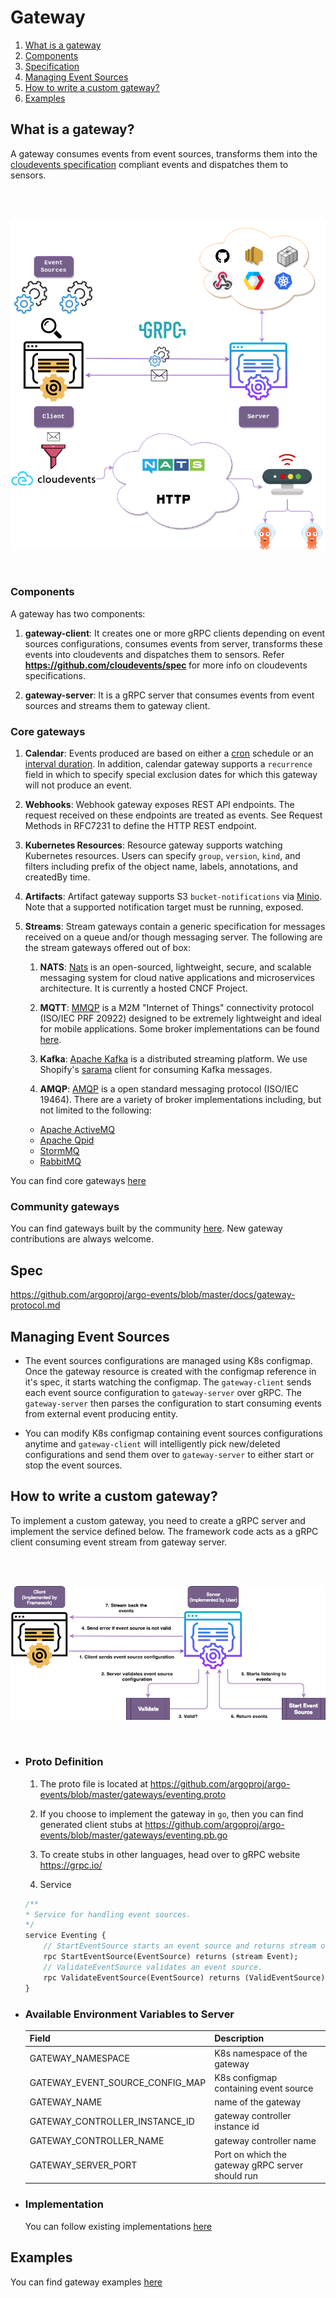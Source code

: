 # Gateway

1. [What is a gateway](#what-is-a-gateway)
2. [Components](#components)
2. [Specification](#specification)
4. [Managing Event Sources](#managing-event-sources)
5. [How to write a custom gateway?](#how-to-write-a-custom-gateway)
6. [Examples](#examples)

## What is a gateway?
A gateway consumes events from event sources, transforms them into the [cloudevents specification](https://github.com/cloudevents/spec) compliant events and dispatches them to sensors.

<br/>
</br>

<p align="center">
  <img src="https://github.com/argoproj/argo-events/blob/update-docs/docs/gateways.png?raw=true" alt="Gateway"/>
</p>

<br/>

### Components
A gateway has two components:

 1. <b>gateway-client</b>: It creates one or more gRPC clients depending on event sources configurations, consumes events from server, transforms these events into cloudevents and dispatches them to sensors.
     Refer <b>https://github.com/cloudevents/spec </b> for more info on cloudevents specifications.
     
 2. <b>gateway-server</b>: It is a gRPC server that consumes events from event sources and streams them to gateway client.
 
### Core gateways

 1. **Calendar**:
    Events produced are based on either a [cron](https://crontab.guru/) schedule or an [interval duration](https://golang.org/pkg/time/#ParseDuration). In addition, calendar gateway supports a `recurrence` field in which to specify special exclusion dates for which this gateway will not produce an event.

 2. **Webhooks**:
    Webhook gateway exposes REST API endpoints. The request received on these endpoints are treated as events. See Request Methods in RFC7231 to define the HTTP REST endpoint.

 3. **Kubernetes Resources**:
    Resource gateway supports watching Kubernetes resources. Users can specify `group`, `version`, `kind`, and filters including prefix of the object name, labels, annotations, and createdBy time.

 4. **Artifacts**:
    Artifact gateway supports S3 `bucket-notifications` via [Minio](https://docs.minio.io/docs/minio-bucket-notification-guide). Note that a supported notification target must be running, exposed.

 5. **Streams**:
    Stream gateways contain a generic specification for messages received on a queue and/or though messaging server. The following are the stream gateways offered out of box: 

    1. **NATS**:
    [Nats](https://nats.io/) is an open-sourced, lightweight, secure, and scalable messaging system for cloud native applications and microservices architecture. It is currently a hosted CNCF Project.

    2. **MQTT**:
    [MMQP](http://mqtt.org/) is a M2M "Internet of Things" connectivity protocol (ISO/IEC PRF 20922) designed to be extremely lightweight and ideal for mobile applications. Some broker implementations can be found [here](https://github.com/mqtt/mqtt.github.io/wiki/brokers).

    3. **Kafka**:
    [Apache Kafka](https://kafka.apache.org/) is a distributed streaming platform. We use Shopify's [sarama](https://github.com/Shopify/sarama) client for consuming Kafka messages.

    4. **AMQP**:
    [AMQP](https://www.amqp.org/) is a open standard messaging protocol (ISO/IEC 19464). There are a variety of broker implementations including, but not limited to the following:
      - [Apache ActiveMQ](http://activemq.apache.org/)
      - [Apache Qpid](https://qpid.apache.org/)
      - [StormMQ](http://stormmq.com/)
      - [RabbitMQ](https://www.rabbitmq.com/)

 You can find core gateways [here](https://github.com/argoproj/argo-events/tree/master/gateways/core)

### Community gateways
You can find gateways built by the community [here](https://github.com/argoproj/argo-events/tree/master/gateways/community). New gateway contributions are always welcome.

## Spec
https://github.com/argoproj/argo-events/blob/master/docs/gateway-protocol.md

## Managing Event Sources
  * The event sources configurations are managed using K8s configmap. Once the gateway resource is created with the configmap reference in it's spec, it starts watching the configmap.
  The `gateway-client` sends each event source configuration to `gateway-server` over gRPC. The `gateway-server` then parses the configuration to start consuming events from 
  external event producing entity.

  * You can modify K8s configmap containing event sources configurations anytime and `gateway-client` will intelligently pick new/deleted configurations and send them over to `gateway-server` to either
  start or stop the event sources.

## How to write a custom gateway?
To implement a custom gateway, you need to create a gRPC server and implement the service defined below.
The framework code acts as a gRPC client consuming event stream from gateway server.

<br/>
<br/>

<p align="center">
  <img src="https://github.com/argoproj/argo-events/blob/update-docs/docs/custom-gateway.png?raw=true" alt="Sensor"/>
</p>

<br/>

  * ### Proto Definition
    1. The proto file is located at https://github.com/argoproj/argo-events/blob/master/gateways/eventing.proto 

    2. If you choose to implement the gateway in `go`, then you can find generated client stubs at https://github.com/argoproj/argo-events/blob/master/gateways/eventing.pb.go

    3. To create stubs in other languages, head over to gRPC website https://grpc.io/
 
    4. Service
    ```proto
    /**
    * Service for handling event sources.
    */
    service Eventing {
        // StartEventSource starts an event source and returns stream of events.
        rpc StartEventSource(EventSource) returns (stream Event);
        // ValidateEventSource validates an event source.
        rpc ValidateEventSource(EventSource) returns (ValidEventSource);
    }
    ```

  * ### Available Environment Variables to Server
 
     |  Field               |  Description |
     |----------------------|--------------|
     |  GATEWAY_NAMESPACE                           | K8s namespace of the gateway |
     |  GATEWAY_EVENT_SOURCE_CONFIG_MAP            | K8s configmap containing event source|
     |  GATEWAY_NAME                               | name of the gateway |
     |  GATEWAY_CONTROLLER_INSTANCE_ID             | gateway controller instance id |
     | GATEWAY_CONTROLLER_NAME                     | gateway controller name
     | GATEWAY_SERVER_PORT                         | Port on which the gateway gRPC server should run 
 
  * ### Implementation
    You can follow existing implementations [here](../gateways)

## Examples
You can find gateway examples [here](https://github.com/argoproj/argo-events/tree/master/examples/gateways)

